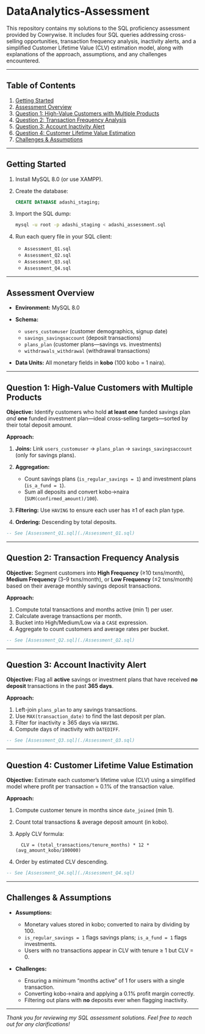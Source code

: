 # DataAnalytics-Assessment

This repository contains my solutions to the SQL proficiency assessment provided by Cowrywise. It includes four SQL queries addressing cross-selling opportunities, transaction frequency analysis, inactivity alerts, and a simplified Customer Lifetime Value (CLV) estimation model, along with explanations of the approach, assumptions, and any challenges encountered.

---

## Table of Contents

1. [Getting Started](#getting-started)
2. [Assessment Overview](#assessment-overview)
3. [Question 1: High-Value Customers with Multiple Products](#question-1-high-value-customers-with-multiple-products)
4. [Question 2: Transaction Frequency Analysis](#question-2-transaction-frequency-analysis)
5. [Question 3: Account Inactivity Alert](#question-3-account-inactivity-alert)
6. [Question 4: Customer Lifetime Value Estimation](#question-4-customer-lifetime-value-estimation)
7. [Challenges & Assumptions](#challenges--assumptions)

---

## Getting Started

1. Install MySQL 8.0 (or use XAMPP).
2. Create the database:

   ```sql
   CREATE DATABASE adashi_staging;
   ```
3. Import the SQL dump:

   ```bash
   mysql -u root -p adashi_staging < adashi_assessment.sql
   ```
4. Run each query file in your SQL client:

   * `Assessment_Q1.sql`
   * `Assessment_Q2.sql`
   * `Assessment_Q3.sql`
   * `Assessment_Q4.sql`

---

## Assessment Overview

* **Environment:** MySQL 8.0
* **Schema:**

  * `users_customuser` (customer demographics, signup date)
  * `savings_savingsaccount` (deposit transactions)
  * `plans_plan` (customer plans—savings vs. investments)
  * `withdrawals_withdrawal` (withdrawal transactions)
* **Data Units:** All monetary fields in **kobo** (100 kobo = 1 naira).

---

## Question 1: High-Value Customers with Multiple Products

**Objective:**
Identify customers who hold **at least one** funded savings plan *and* **one** funded investment plan—ideal cross-selling targets—sorted by their total deposit amount.

**Approach:**

1. **Joins:** Link `users_customuser` → `plans_plan` → `savings_savingsaccount` (only for savings plans).
2. **Aggregation:**

   * Count savings plans (`is_regular_savings = 1`) and investment plans (`is_a_fund = 1`).
   * Sum all deposits and convert kobo→naira (`SUM(confirmed_amount)/100`).
3. **Filtering:** Use `HAVING` to ensure each user has ≥1 of each plan type.
4. **Ordering:** Descending by total deposits.

```sql
-- See [Assessment_Q1.sql](./Assessment_Q1.sql)
```

---

## Question 2: Transaction Frequency Analysis

**Objective:**
Segment customers into **High Frequency** (≥10 txns/month), **Medium Frequency** (3–9 txns/month), or **Low Frequency** (≤2 txns/month) based on their average monthly savings deposit transactions.

**Approach:**

1. Compute total transactions and months active (min 1) per user.
2. Calculate average transactions per month.
3. Bucket into High/Medium/Low via a `CASE` expression.
4. Aggregate to count customers and average rates per bucket.

```sql
-- See [Assessment_Q2.sql](./Assessment_Q2.sql)
```

---

## Question 3: Account Inactivity Alert

**Objective:**
Flag all **active** savings or investment plans that have received **no deposit** transactions in the past **365 days**.

**Approach:**

1. Left-join `plans_plan` to any savings transactions.
2. Use `MAX(transaction_date)` to find the last deposit per plan.
3. Filter for inactivity ≥ 365 days via `HAVING`.
4. Compute days of inactivity with `DATEDIFF`.

```sql
-- See [Assessment_Q3.sql](./Assessment_Q3.sql)
```

---

## Question 4: Customer Lifetime Value Estimation

**Objective:**
Estimate each customer’s lifetime value (CLV) using a simplified model where profit per transaction = 0.1% of the transaction value.

**Approach:**

1. Compute customer tenure in months since `date_joined` (min 1).
2. Count total transactions & average deposit amount (in kobo).
3. Apply CLV formula:

   ```
     CLV = (total_transactions/tenure_months) * 12 * (avg_amount_kobo/100000)
   ```
4. Order by estimated CLV descending.

```sql
-- See [Assessment_Q4.sql](./Assessment_Q4.sql)
```

---

## Challenges & Assumptions

* **Assumptions:**

  * Monetary values stored in kobo; converted to naira by dividing by 100.
  * `is_regular_savings = 1` flags savings plans; `is_a_fund = 1` flags investments.
  * Users with no transactions appear in CLV with tenure ≥ 1 but CLV = 0.
* **Challenges:**

  * Ensuring a minimum “months active” of 1 for users with a single transaction.
  * Converting kobo→naira and applying a 0.1% profit margin correctly.
  * Filtering out plans with **no** deposits ever when flagging inactivity.

---

*Thank you for reviewing my SQL assessment solutions. Feel free to reach out for any clarifications!*
